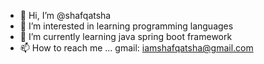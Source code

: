 - 👋 Hi, I’m @shafqatsha
- 👀 I’m interested in learning programming languages
- 🌱 I’m currently learning java spring boot framework
- 📫 How to reach me ... gmail: iamshafqatsha@gmail.com  

<!---
shafqatsha/shafqatsha is a ✨ special ✨ repository because its `README.md` (this file) appears on your GitHub profile.
You can click the Preview link to take a look at your changes.
--->
